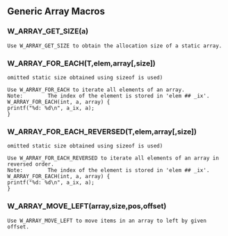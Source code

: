 ## Generic Array Macros
    
### W_ARRAY_GET_SIZE(a)
    
    
    Use W_ARRAY_GET_SIZE to obtain the allocation size of a static array.
    
### W_ARRAY_FOR_EACH(T,elem,array[,size])
    
    omitted static size obtained using sizeof is used)
    
    Use W_ARRAY_FOR_EACH to iterate all elements of an array.
    Note:        The index of the element is stored in 'elem ## _ix'.
    W_ARRAY_FOR_EACH(int, a, array) {
    printf("%d: %d\n", a_ix, a);
    }
    
### W_ARRAY_FOR_EACH_REVERSED(T,elem,array[,size])
    
    omitted static size obtained using sizeof is used)
    
    Use W_ARRAY_FOR_EACH_REVERSED to iterate all elements of an array in reversed order.
    Note:        The index of the element is stored in 'elem ## _ix'.
    W_ARRAY_FOR_EACH(int, a, array) {
    printf("%d: %d\n", a_ix, a);
    }
    
### W_ARRAY_MOVE_LEFT(array,size,pos,offset)
    Use W_ARRAY_MOVE_LEFT to move items in an array to left by given offset.

